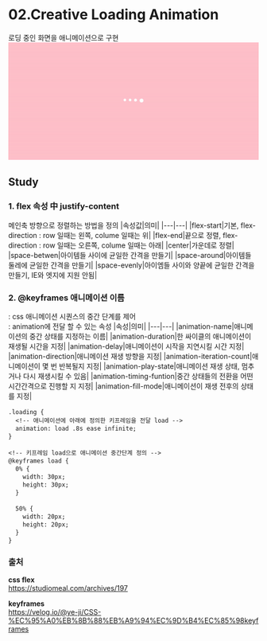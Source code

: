 # 02.Creative Loading Animation
로딩 중인 화면을 애니메이션으로 구현
<img src="./assets/video.gif">

## Study
### 1. flex 속성 中 justify-content
메인축 방향으로 정렬하는 방법을 정의 
|속성값|의미|
|---|---|
|flex-start|기본, flex-direction : row 일때는 왼쪽, colume 일때는 위|
|flex-end|끝으로 정렬, flex-direction : row 일때는 오른쪽, colume 일때는 아래|
|center|가운데로 정렬|
|space-betwen|아이템들 사이에 균일한 간격을 만들기|
|space-around|아이템들 둘레에 균일한 간격을 만들기|
|space-evenly|아이엠들 사이와 양끝에 균일한 간격을 만들기, IE와 엣지에 지원 안됨|

### 2. @keyframes 애니메이션 이름
: css 애니메이션 시퀀스의 중간 단계를 제어  
: animation에 전달 할 수 있는 속성
|속성|의미|
|---|---|
|animation-name|애니메이션의 중간 상태를 지정하는 이름|
|animation-duration|한 싸이클의 애니메이션이 재생될 시간을 지정|
|animation-delay|애니메이션이 시작을 지연시킬 시간 지정|
|animation-direction|애니메이션 재생 방향을 지정|
|animation-iteration-count|애니메이션이 몇 번 반복될지 지정|
|animation-play-state|애니메이션 재생 상태, 멈추거나 다시 재생시킬 수 있음|
|animation-timing-funtion|중간 상태들의 전환을 어떤 시간간격으로 진행할 지 지정|
|animation-fill-mode|애니메이션이 재생 전후의 상태를 지정|

```
.loading {
  <!-- 애니메이션에 아래에 정의한 키프레임을 전달 load -->
  animation: load .8s ease infinite;
}

<!-- 키프레임 load으로 애니메이션 중간단계 정의 -->
@keyframes load {
  0% {
    width: 30px;
    height: 30px;
  }

  50% {
    width: 20px;
    height: 20px;
  }
}
```


### 출처
**css flex**  
https://studiomeal.com/archives/197

**keyframes**  
https://velog.io/@ye-ji/CSS-%EC%95%A0%EB%8B%88%EB%A9%94%EC%9D%B4%EC%85%98keyframes  


 